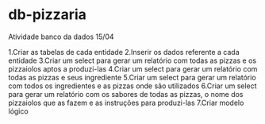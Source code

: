 # db-pizzaria
Atividade banco da dados 15/04

1.Criar as tabelas de cada entidade
2.Inserir os dados referente a cada entidade
3.Criar um select para gerar um relatório com todas as pizzas e os pizzaiolos aptos a produzi-las
4.Criar um select para gerar um relatório com todas as pizzas e seus ingrediente
5.Criar um select para gerar um relatório com todos os ingredientes e as pizzas onde são utilizados
6.Criar um select para gerar um relatório com os sabores de todas as pizzas, o nome dos pizzaiolos que as fazem e as instruções para produzi-las
7.Criar modelo lógico 
